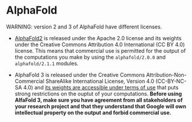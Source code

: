 AlphaFold
=========

WARNING: version 2 and 3 of AlphaFold have different licenses.

 - [AlphaFold2](AlphaFold2.md) is released under the Apache 2.0 license and its
   weights under the Creative Commons Attribution 4.0 International (CC BY 4.0)
   license.  This means that commercial use is permitted for the output of the
   computations you make by using the `alphafold/2.0.0` and `alphafold/2.1.1`
   modules.

 - AlphaFold 3 is released under the Creative Commons Attribution-Non-Commercial
   ShareAlike International License, Version 4.0 (CC-BY-NC-SA 4.0) and [its
   weights are accessible under terms of use](https://github.com/google-deepmind/alphafold3/blob/main/WEIGHTS_TERMS_OF_USE.md)
   that puts strong restrictions on the ouptut of your computations.
   **Before using AlfaFold 3, make sure you have agreement from all stakeholders
   of your research project and that they understand that Google will own
   intellectual  property on the output and forbid commercial use.**

